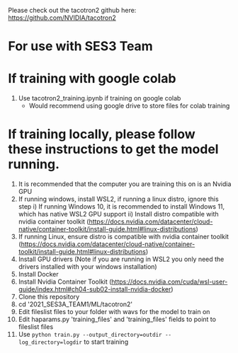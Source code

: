 Please check out the tacotron2 github here: https://github.com/NVIDIA/tacotron2

# For use with SES3 Team
# If training with google colab
1) Use tacotron2_training.ipynb if training on google colab
    - Would recommend using google drive to store files for colab training

# If training locally, please follow these instructions to get the model running.
1) It is recommended that the computer you are training this on is an Nvidia GPU
2) If running windows, install WSL2, if running a linux distro, ignore this step 
  i) If running Windows 10, it is recommended to install Windows 11, which has native WSL2 GPU support
  ii) Install distro compatible with nvidia container toolkit (https://docs.nvidia.com/datacenter/cloud-native/container-toolkit/install-guide.html#linux-distributions)
3) If running Linux, ensure distro is compatible with nvidia container toolkit (https://docs.nvidia.com/datacenter/cloud-native/container-toolkit/install-guide.html#linux-distributions)
4) Install GPU drivers (Note if you are running in WSL2 you only need the drivers installed with your windows installation)
5) Install Docker
6) Install Nvidia Container Toolkit (https://docs.nvidia.com/cuda/wsl-user-guide/index.html#ch04-sub02-install-nvidia-docker) 
7) Clone this repository
8) cd '2021_SES3A_TEAM1/ML/tacotron2'
9) Edit fileslist files to your folder with wavs for the model to train on
10) Edit haparams.py 'training_files' and 'training_files' fields to point to fileslist files
11) Use `python train.py --output_directory=outdir --log_directory=logdir` to start training
